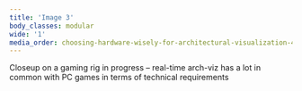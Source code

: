 ```yaml
---
title: 'Image 3'
body_classes: modular
wide: '1'
media_order: choosing-hardware-wisely-for-architectural-visualization-4.jpg
---
```


Closeup on a gaming rig in progress – real-time arch-viz has a lot in common with PC games in terms of technical requirements